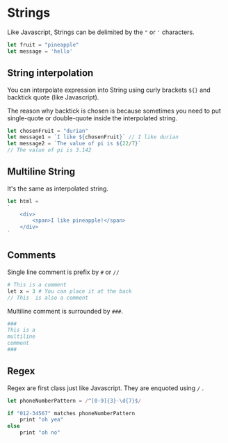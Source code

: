 # Strings
Like Javascript, Strings can be delimited by the `"` or `'` characters.
```ts
let fruit = "pineapple"
let message = 'hello'
```

## String interpolation
You can interpolate expression into String using curly brackets `${}` and backtick quote (like Javascript).

The reason why backtick is chosen is because sometimes you need to put single-quote or double-quote inside the interpolated string.
```js
let chosenFruit = "durian"
let message1 = `I like ${chosenFruit}` // I like durian 
let message2 = `The value of pi is ${22/7}` 
// The value of pi is 3.142
```

## Multiline String
It's the same as interpolated string.
```js
let html = 
`
    <div>
        <span>I like pineapple!</span>
    </div>
`
```

## Comments
Single line comment is prefix by `#` or `//`
```php
# This is a comment
let x = 3 # You can place it at the back
// This  is also a comment
```

Multiline comment is surrounded by `###`.
```coffee
###
This is a 
multiline 
comment
###
```

## Regex
Regex are first class just like Javascript. They are enquoted using `/` .
```js
let phoneNumberPattern = /^[0-9]{3}-\d{7}$/

if "012-34567" matches phoneNumberPattern
    print "oh yea"
else
    print "oh no"
```
